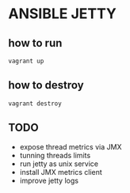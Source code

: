 # ANSIBLE JETTY

## how to run

```
vagrant up
```

## how to destroy

```
vagrant destroy
```


## TODO
- expose thread metrics via JMX
- tunning threads limits
- run jetty as unix service
- install JMX metrics client
- improve jetty logs
